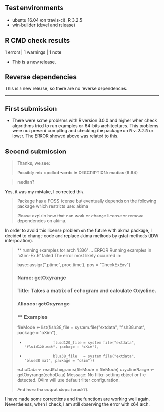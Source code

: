 ## Test environments
* ubuntu 16.04 (on travis-ci), R 3.2.5
* win-builder (devel and release)

## R CMD check results

1 errors | 1 warnings | 1 note

* This is a new release.

## Reverse dependencies

This is a new release, so there are no reverse dependencies.

---

## First submission

* There were some problems with R version 3.0.0 and higher when check algorithms tried to run examples on 64-bits architectures. This problems were not present compiling and checking the package on R v. 3.2.5 or lower. The ERROR showed above was related to this.

## Second submission

> Thanks, we see:
> 
> Possibly mis-spelled words in DESCRIPTION:
>   madian (8:84)

> median?

Yes, it was my mistake, I corrected this.


> Package has a FOSS license but eventually depends on the following
> package which restricts use:
>   akima
> 
> Please explain how that can work or change license or remove dependencies on akima.

In order to avoid this license problem on the future with akima package, I decided to change code and replace akima methods by gstat methods (IDW interpolation).


> ** running examples for arch 'i386' ... ERROR
> Running examples in 'oXim-Ex.R' failed
> The error most likely occurred in:
> 
> base::assign(".ptime", proc.time(), pos = "CheckExEnv")
> ### Name: getOxyrange
> ### Title: Takes a matrix of echogram and calculate Oxycline.
> ### Aliases: getOxyrange
>
> ### ** Examples
>
> fileMode <- list(fish38_file   = system.file("extdata", "fish38.mat", package = "oXim"),
> +                  fluid120_file = system.file("extdata", "fluid120.mat", package = "oXim"),
> +                  blue38_file   = system.file("extdata", "blue38.mat", package = "oXim"))
> echoData <- readEchograms(fileMode = fileMode)
> oxyclineRange <- getOxyrange(echoData)
> Message:
> No filter-setting object or file detected. OXim will use default filter configuration.
> 
> And here the output stops (crash?).

I have made some corrections and the functions are working well again. Nevertheless, when I check, I am still observing the error with x64 arch.
